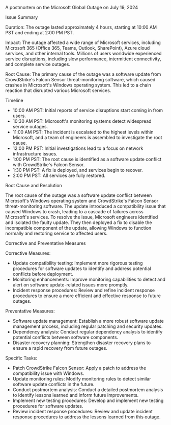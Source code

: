 A postmortem on the Microsoft Global Outage on July 19, 2024


Issue Summary


Duration: The outage lasted approximately 4 hours, starting at 10:00 AM PST and ending at 2:00 PM PST.

Impact: The outage affected a wide range of Microsoft services, including Microsoft 365 (Office 365, Teams, Outlook, SharePoint), Azure cloud services, and other internal tools. Millions of users worldwide experienced service disruptions, including slow performance, intermittent connectivity, and complete service outages.

Root Cause: The primary cause of the outage was a software update from CrowdStrike's Falcon Sensor threat-monitoring software, which caused crashes in Microsoft's Windows operating system. This led to a chain reaction that disrupted various Microsoft services.


Timeline
- 10:00 AM PST: Initial reports of service disruptions start coming in from users.
- 10:30 AM PST: Microsoft's monitoring systems detect widespread service outages.
- 11:00 AM PST: The incident is escalated to the highest levels within Microsoft, and a team of engineers is assembled to investigate the root cause.
- 12:00 PM PST: Initial investigations lead to a focus on network infrastructure issues.
- 1:00 PM PST: The root cause is identified as a software update conflict with CrowdStrike's Falcon Sensor.
- 1:30 PM PST: A fix is deployed, and services begin to recover.
- 2:00 PM PST: All services are fully restored.


Root Cause and Resolution

The root cause of the outage was a software update conflict between Microsoft's Windows operating system and CrowdStrike's Falcon Sensor threat-monitoring software. The update introduced a compatibility issue that caused Windows to crash, leading to a cascade of failures across Microsoft's services.
To resolve the issue, Microsoft engineers identified and isolated the faulty update. They then deployed a fix to disable the incompatible component of the update, allowing Windows to function normally and restoring service to affected users.


Corrective and Preventative Measures

Corrective Measures:
- Update compatibility testing: Implement more rigorous testing procedures for software updates to identify and address potential conflicts before deployment.
- Monitoring enhancements: Improve monitoring capabilities to detect and alert on software update-related issues more promptly.
- Incident response procedures: Review and refine incident response procedures to ensure a more efficient and effective response to future outages.


Preventative Measures:
- Software update management: Establish a more robust software update management process, including regular patching and security updates.
- Dependency analysis: Conduct regular dependency analysis to identify potential conflicts between software components.
- Disaster recovery planning: Strengthen disaster recovery plans to ensure a rapid recovery from future outages.

Specific Tasks:
- Patch CrowdStrike Falcon Sensor: Apply a patch to address the compatibility issue with Windows.
- Update monitoring rules: Modify monitoring rules to detect similar software update conflicts in the future.
- Conduct postmortem analysis: Conduct a detailed postmortem analysis to identify lessons learned and inform future improvements.
- Implement new testing procedures: Develop and implement new testing procedures for software updates.
- Review incident response procedures: Review and update incident response procedures to address the lessons learned from this outage.
